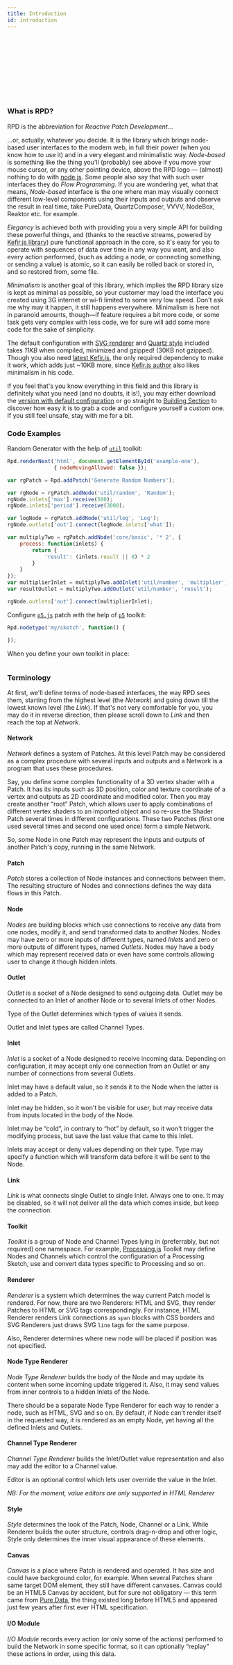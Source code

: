 ```yaml
---
title: Introduction
id: introduction
---
```


<div id="logo-patch">
    <div id="patch-target"></div>
    <svg id="planets" width="500px" height="140px"></svg>
    <!-- rpd-svg-logo: #rpd-logo -->
</div>

<!-- TODO SVG icon patch: -->
<!-- sun and moon -->
<!-- circle particles -->
<!-- logo color shift -->

### What is RPD?

RPD is the abbreviation for _Reactive Patch Development_...

...or, actually, whatever you decide. It is the library which brings node-based user interfaces to the modern web, in full their power (when you know how to use it) and in a very elegant and minimalistic way. _Node-based_ is something like the thing you'll (probably) see above if you move your mouse cursor, or any other pointing device, above the RPD logo — (almost) nothing to do with [node.js][node-js]. Some people also say that with such user interfaces they do _Flow Programming_. If you are wondering yet, what that means, _Node-based_ interface is the one where man may visually connect different low-level components using their inputs and outputs and observe the result in real time, take <!-- consider? --> PureData, QuartzComposer, VVVV, NodeBox, Reaktor etc. for example.

<!-- TODO: video or some example patch, processing patch from vimeo? -->

_Elegancy_ is achieved both with providing you a very simple API for building these powerful things, and (thanks to the reactive streams, powered by [Kefir.js library][kefir]) pure functional approach in the core, so it's easy for you to operate with sequences of data over time in any way you want, and also every action performed, (such as adding a node, or connecting something, or sending a value) is atomic, so it can easily be rolled back or stored in, and so restored from, some file.

<!-- an example of defining simple node (and channel?) type and connecting it to a patch,
show streams and simple values -->

_Minimalism_ is another goal of this library, which implies the RPD library size
is kept as minimal as possible, so your customer may load the interface you created using 3G internet or wi-fi limited to some very low speed. Don't ask me why may it happen, it still happens everywhere. Minimalism is here not in paranoid amounts, though&mdash;if feature requires a bit more code, or some task gets very complex with less code, we for sure will add some more code for the sake of simplicity.

The default configuration with [SVG renderer][renderer-comp-section] and [Quartz style][style-comp-section] included takes _11KB_ when compiled, minimized and gzipped! (30KB not gzipped). Though you also need [latest Kefir.js][kefir], the only required dependency to make it work, which adds just ~10KB more, since [Kefir.js author][roman-pominov] also likes minimalism in his code.

If you feel that's you know everything in this field and this library is definitely what you need (and no doubts, it is!), you may either download the [version with default configuration][download-default] or go straight to [Building Section](./sections/building) to discover how easy it is to grab a code and configure yourself a custom one. If you still feel unsafe, stay with me for a bit.

### Code Examples

<!-- TODO: insert generator example itself (its gif, in the worst case) -->

Random Generator with the help of [`util`](http://..) toolkit:

<div id="example-one"></div>

```js
Rpd.renderNext('html', document.getElementById('example-one'),
               { nodeMovingAllowed: false });

var rgPatch = Rpd.addPatch('Generate Random Numbers');

var rgNode = rgPatch.addNode('util/random', 'Random');
rgNode.inlets['max'].receive(500);
rgNode.inlets['period'].receive(3000);

var logNode = rgPatch.addNode('util/log', 'Log');
rgNode.outlets['out'].connect(logNode.inlets['what']);

var multiplyTwo = rgPatch.addNode('core/basic', '* 2', {
    process: function(inlets) {
        return {
            'result': (inlets.result || 0) * 2
        }
    }
});
var multiplierInlet = multiplyTwo.addInlet('util/number', 'multiplier');
var resultOutlet = multiplyTwo.addOutlet('util/number', 'result');

rgNode.outlets['out'].connect(multiplierInlet);
```

<!-- TODO: insert p5.js example itself (its gif, in the worst case) -->

Configure [`p5.js`](http://p5.js) patch with the help of [`p5`](http://..) toolkit:

```js
Rpd.nodetype('my/sketch', function() {

});
```

When you define your own toolkit in place:

```js
```

### Terminology

At first, we'll define terms of node-based interfaces, the way RPD sees them, starting from the highest level (the _Network_) and going down till the lowest known level (the _Link_). If that's not very comfortable for you, you may do it in reverse direction, then please scroll down to _Link_ and then reach the top at _Network_.

<!-- TODO Image or interactive example (jsfiddle, run by click?) showing the network of simple patches -->

#### Network

_Network_ defines a system of Patches. At this level Patch may be considered as a complex procedure with several inputs and outputs and a Network is a program that uses these procedures.

Say, you define some complex functionality of a 3D vertex shader with a Patch. It has its inputs such as 3D position, color and texture coordinate of a vertex and outputs as 2D coordinate and modified color. Then you may create another “root” Patch, which allows user to apply combinations of different vertex shaders to an imported object and so re-use the Shader Patch several times in different configurations. These two Patches (first one used several times and second one used once) form a simple Network.

<!-- TODO: diagram of a vertex shader network -->

So, some Node in one Patch may represent the inputs and outputs of another Patch's copy, running in the same Network.

#### Patch

_Patch_ stores a collection of Node instances and connections between them.
The resulting structure of Nodes and connections defines the way data flows in this Patch.

<!--TODO Two nodes connected, to show inlets and outlets (run by click?) -->

#### Node

_Nodes_ are building blocks which use connections to receive any data from one nodes, modify it, and send transformed data to another Nodes. Nodes may have zero or more inputs of different types, named _Inlets_ and zero or more outputs of different types, named _Outlets_. Nodes may have a body which may represent received data or even have some controls allowing user to change it though hidden inlets.

#### Outlet

_Outlet_ is a socket of a Node designed to send outgoing data. Outlet may be connected to an Inlet of another Node or to several Inlets of other Nodes.

Type of the Outlet determines which types of values it sends.

Outlet and Inlet types are called Channel Types.

#### Inlet

_Inlet_ is a socket of a Node designed to receive incoming data. Depending on configuration, it may accept only one connection from an Outlet or any number of connections from several Outlets.

Inlet may have a default value, so it sends it to the Node when the latter is added to a Patch.

Inlet may be hidden, so it won't be visible for user, but may receive data from inputs located in the body of the Node.

Inlet may be “cold”, in contrary to “hot” by default, so it won't trigger the modifying process, but save the last value that came to this Inlet.

Inlets may accept or deny values depending on their type. Type may specify a function which will transform data before it will be sent to the Node.

#### Link

_Link_ is what connects single Outlet to single Inlet. Always one to one. It may be disabled, so it will not deliver all the data which comes inside, but keep the connection.

<!-- TODO Nodes from different toolkits -->

#### Toolkit

_Toolkit_ is a group of Node and Channel Types lying in (preferrably, but not required) one namespace. For example, [Processing.js][processing-js] Toolkit may define Nodes and Channels which control the configuration of a Processing Sketch, use and convert data types specific to Processing and so on.

<!-- TODO SVG and HTML -->

#### Renderer

_Renderer_ is a system which determines the way current Patch model is rendered. For now, there are two Renderers: HTML and SVG, they render Patches to HTML or SVG tags correspondingly. For instance, HTML Renderer renders Link connections as `span` blocks with CSS borders and SVG Renderers just draws SVG `line` tags for the same purpose.

Also, Renderer determines where new node will be placed if position was not specified.

#### Node Type Renderer

_Node Type Renderer_ builds the body of the Node and may update its content when some incoming update triggered it. Also, it may send values from inner controls to a hidden Inlets of the Node.

There should be a separate Node Type Renderer for each way to render a node, such as HTML, SVG and so on. By default, if Node can't render itself in the requested way, it is rendered as an empty Node, yet having all the defined Inlets and Outlets.

#### Channel Type Renderer

_Channel Type Renderer_ builds the Inlet/Outlet value representation and also may add the editor to a Channel value.

Editor is an optional control which lets user override the value in the Inlet.

_NB: For the moment, value editors are only supported in HTML Renderer_

#### Style

_Style_ determines the look of the Patch, Node, Channel or a Link. While Renderer builds the outer structure, controls drag-n-drop and other logic, Style only determines the inner visual appearance of these elements.

#### Canvas

_Canvas_ is a place where Patch is rendered and operated. It has size and could have background color, for example. When several Patches share same target DOM element, they still have different canvases. Canvas could be an HTML5 Canvas by accident, but for sure not obligatory — this term came from [Pure Data](pure-data), the thing existed long before HTML5 and appeared just few years after first ever HTML specification.

#### I/O Module

_I/O Module_ records every action (or only some of the actions) performed to build the Network in some specific format, so it can optionally “replay” these actions in order, using this data.

<!-- All the updates inside the Network are based on purely functional code, so there are no actual data modifications performed, only signals are sent. Among other useful things, it allows to easily record and restore things. Your code could be imperative, if you decide, but you should not modify the Network structure if you plan to share the code with others. -->

[node-js]: http://nodejs.org
[kefir]: http://rpominov.github.io/kefir/
[roman-pominov]: http://rpominov.github.io
[processing-js]: http://p5js.org
[pure-data]: http://puredata.info/

[download-default]: TODO
[building-section]: ./sections/building.html
[renderer-comp-section]: ./sections/compilation.html#renderers
[style-comp-section]: ./sections/compilation.html#styles

<script defer src="./index-patches.js"></script>
